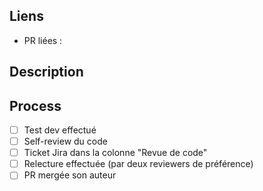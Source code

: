 <!--  Titre de la PR :
      Le format conventional commits doit être respecté : <type>(<jira>): <description courte>
        https://www.conventionalcommits.org/en/v1.0.0/#summary
      Le type corresond au type de ticket Jira : fix, feat, chore, etc.
      Attention aux points de suspension que GitHub rajoute automatiquement...      

      Exemple : `bug(M16AA1-1111): Sortie des truies de la bande après sevrage ̀
-->
## Liens
- PR liées :

## Description


<!-- 
## Screenshots 
-->


## Process
- [ ] Test dev effectué
- [ ] Self-review du code
- [ ] Ticket Jira dans la colonne "Revue de code"
- [ ] Relecture effectuée (par deux reviewers de préférence)
- [ ] PR mergée son auteur
